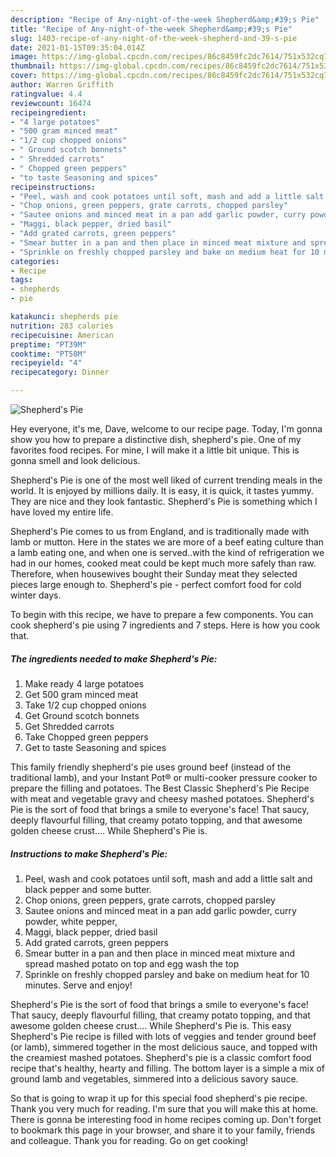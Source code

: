 ```yaml
---
description: "Recipe of Any-night-of-the-week Shepherd&amp;#39;s Pie"
title: "Recipe of Any-night-of-the-week Shepherd&amp;#39;s Pie"
slug: 1403-recipe-of-any-night-of-the-week-shepherd-and-39-s-pie
date: 2021-01-15T09:35:04.014Z
image: https://img-global.cpcdn.com/recipes/86c8459fc2dc7614/751x532cq70/shepherds-pie-recipe-main-photo.jpg
thumbnail: https://img-global.cpcdn.com/recipes/86c8459fc2dc7614/751x532cq70/shepherds-pie-recipe-main-photo.jpg
cover: https://img-global.cpcdn.com/recipes/86c8459fc2dc7614/751x532cq70/shepherds-pie-recipe-main-photo.jpg
author: Warren Griffith
ratingvalue: 4.4
reviewcount: 16474
recipeingredient:
- "4 large potatoes"
- "500 gram minced meat"
- "1/2 cup chopped onions"
- " Ground scotch bonnets"
- " Shredded carrots"
- " Chopped green peppers"
- "to taste Seasoning and spices"
recipeinstructions:
- "Peel, wash and cook potatoes until soft, mash and add a little salt and black pepper and some butter."
- "Chop onions, green peppers, grate carrots, chopped parsley"
- "Sautee onions and minced meat in a pan add garlic powder, curry powder, white pepper,"
- "Maggi, black pepper, dried basil"
- "Add grated carrots, green peppers"
- "Smear butter in a pan and then place in minced meat mixture and spread mashed potato on top and egg wash the top"
- "Sprinkle on freshly chopped parsley and bake on medium heat for 10 minutes. Serve and enjoy!"
categories:
- Recipe
tags:
- shepherds
- pie

katakunci: shepherds pie 
nutrition: 283 calories
recipecuisine: American
preptime: "PT39M"
cooktime: "PT58M"
recipeyield: "4"
recipecategory: Dinner

---
```



![Shepherd&#39;s Pie](https://img-global.cpcdn.com/recipes/86c8459fc2dc7614/751x532cq70/shepherds-pie-recipe-main-photo.jpg)

Hey everyone, it's me, Dave, welcome to our recipe page. Today, I'm gonna show you how to prepare a distinctive dish, shepherd&#39;s pie. One of my favorites food recipes. For mine, I will make it a little bit unique. This is gonna smell and look delicious.

Shepherd&#39;s Pie is one of the most well liked of current trending meals in the world. It is enjoyed by millions daily. It is easy, it is quick, it tastes yummy. They are nice and they look fantastic. Shepherd&#39;s Pie is something which I have loved my entire life.

Shepherd&#39;s Pie comes to us from England, and is traditionally made with lamb or mutton. Here in the states we are more of a beef eating culture than a lamb eating one, and when one is served..with the kind of refrigeration we had in our homes, cooked meat could be kept much more safely than raw. Therefore, when housewives bought their Sunday meat they selected pieces large enough to. Shepherd&#39;s pie - perfect comfort food for cold winter days.


To begin with this recipe, we have to prepare a few components. You can cook shepherd&#39;s pie using 7 ingredients and 7 steps. Here is how you cook that.

<!--inarticleads1-->

##### The ingredients needed to make Shepherd&#39;s Pie:

1. Make ready 4 large potatoes
1. Get 500 gram minced meat
1. Take 1/2 cup chopped onions
1. Get  Ground scotch bonnets
1. Get  Shredded carrots
1. Take  Chopped green peppers
1. Get to taste Seasoning and spices


This family friendly shepherd&#39;s pie uses ground beef (instead of the traditional lamb), and your Instant Pot® or multi-cooker pressure cooker to prepare the filling and potatoes. The Best Classic Shepherd&#39;s Pie Recipe with meat and vegetable gravy and cheesy mashed potatoes. Shepherd&#39;s Pie is the sort of food that brings a smile to everyone&#39;s face! That saucy, deeply flavourful filling, that creamy potato topping, and that awesome golden cheese crust.… While Shepherd&#39;s Pie is. 

<!--inarticleads2-->

##### Instructions to make Shepherd&#39;s Pie:

1. Peel, wash and cook potatoes until soft, mash and add a little salt and black pepper and some butter.
1. Chop onions, green peppers, grate carrots, chopped parsley
1. Sautee onions and minced meat in a pan add garlic powder, curry powder, white pepper,
1. Maggi, black pepper, dried basil
1. Add grated carrots, green peppers
1. Smear butter in a pan and then place in minced meat mixture and spread mashed potato on top and egg wash the top
1. Sprinkle on freshly chopped parsley and bake on medium heat for 10 minutes. Serve and enjoy!


Shepherd&#39;s Pie is the sort of food that brings a smile to everyone&#39;s face! That saucy, deeply flavourful filling, that creamy potato topping, and that awesome golden cheese crust.… While Shepherd&#39;s Pie is. This easy Shepherd&#39;s Pie recipe is filled with lots of veggies and tender ground beef (or lamb), simmered together in the most delicious sauce, and topped with the creamiest mashed potatoes. Shepherd&#39;s pie is a classic comfort food recipe that&#39;s healthy, hearty and filling. The bottom layer is a simple a mix of ground lamb and vegetables, simmered into a delicious savory sauce. 

So that is going to wrap it up for this special food shepherd&#39;s pie recipe. Thank you very much for reading. I'm sure that you will make this at home. There is gonna be interesting food in home recipes coming up. Don't forget to bookmark this page in your browser, and share it to your family, friends and colleague. Thank you for reading. Go on get cooking!

